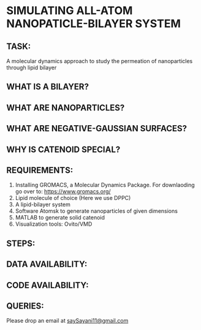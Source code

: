 # SIMULATING ALL-ATOM NANOPATICLE-BILAYER SYSTEM

## TASK:

A molecular dynamics approach to study the permeation of nanoparticles through lipid bilayer

## WHAT IS A BILAYER? 

## WHAT ARE NANOPARTICLES?

## WHAT ARE NEGATIVE-GAUSSIAN SURFACES?

## WHY IS CATENOID SPECIAL?


## REQUIREMENTS:

1. Installing GROMACS, a Molecular Dynamics Package. For downlaoding go over to: https://www.gromacs.org/
2. Lipid molecule of choice (Here we use DPPC)
3. A lipid-bilayer system
4. Software Atomsk to generate nanoparticles of given dimensions
5. MATLAB to generate solid catenoid
6. Visualization tools: Ovito/VMD

## STEPS:

## DATA AVAILABILITY:

## CODE AVAILABILITY:

## QUERIES:

Please drop an email at saySayani11@gmail.com
